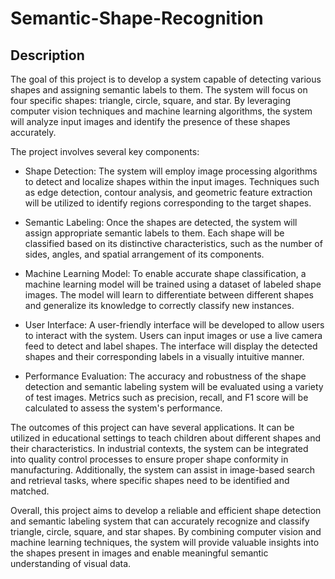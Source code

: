 # Semantic-Shape-Recognition

## Description

The goal of this project is to develop a system capable of detecting various shapes and assigning semantic labels to them. The system will focus on four specific shapes: triangle, circle, square, and star. By leveraging computer vision techniques and machine learning algorithms, the system will analyze input images and identify the presence of these shapes accurately.

The project involves several key components:

* Shape Detection: The system will employ image processing algorithms to detect and localize shapes within the input images. Techniques such as edge detection, contour analysis, and geometric feature extraction will be utilized to identify regions corresponding to the target shapes.

* Semantic Labeling: Once the shapes are detected, the system will assign appropriate semantic labels to them. Each shape will be classified based on its distinctive characteristics, such as the number of sides, angles, and spatial arrangement of its components.

* Machine Learning Model: To enable accurate shape classification, a machine learning model will be trained using a dataset of labeled shape images. The model will learn to differentiate between different shapes and generalize its knowledge to correctly classify new instances.

* User Interface: A user-friendly interface will be developed to allow users to interact with the system. Users can input images or use a live camera feed to detect and label shapes. The interface will display the detected shapes and their corresponding labels in a visually intuitive manner.

* Performance Evaluation: The accuracy and robustness of the shape detection and semantic labeling system will be evaluated using a variety of test images. Metrics such as precision, recall, and F1 score will be calculated to assess the system's performance.

The outcomes of this project can have several applications. It can be utilized in educational settings to teach children about different shapes and their characteristics. In industrial contexts, the system can be integrated into quality control processes to ensure proper shape conformity in manufacturing. Additionally, the system can assist in image-based search and retrieval tasks, where specific shapes need to be identified and matched.

Overall, this project aims to develop a reliable and efficient shape detection and semantic labeling system that can accurately recognize and classify triangle, circle, square, and star shapes. By combining computer vision and machine learning techniques, the system will provide valuable insights into the shapes present in images and enable meaningful semantic understanding of visual data.
